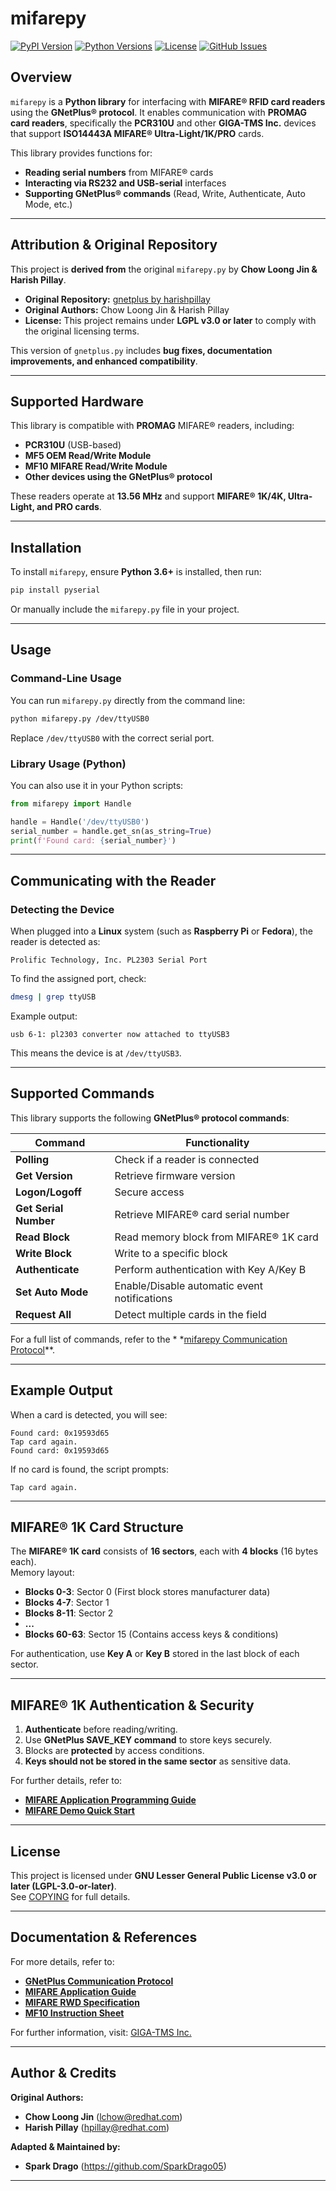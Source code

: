 # **mifarepy**

[![PyPI Version](https://img.shields.io/pypi/v/mifarepy.svg)](https://pypi.org/project/mifarepy/)
[![Python Versions](https://img.shields.io/pypi/pyversions/mifarepy.svg)](https://pypi.org/project/mifarepy/)
[![License](https://img.shields.io/badge/License-LGPL%20v3-blue.svg)](LICENSE)
[![GitHub Issues](https://img.shields.io/github/issues/SparkDrago05/mifarepy)](https://github.com/SparkDrago05/mifarepy/issues)
<!-- [![Build Status](https://github.com/SparkDrago05/mifarepy/actions/workflows/build.yml/badge.svg)](https://github.com/SparkDrago05/mifarepy/actions) -->
<!-- [![Downloads](https://static.pepy.tech/badge/mifarepy)](https://pepy.tech/project/mifarepy) -->

## **Overview**

`mifarepy` is a **Python library** for interfacing with **MIFARE® RFID card readers** using the **GNetPlus® protocol**.
It enables communication with **PROMAG card readers**, specifically the **PCR310U** and other **GIGA-TMS Inc.** devices
that support **ISO14443A MIFARE® Ultra-Light/1K/PRO** cards.

This library provides functions for:

- **Reading serial numbers** from MIFARE® cards
- **Interacting via RS232 and USB-serial** interfaces
- **Supporting GNetPlus® commands** (Read, Write, Authenticate, Auto Mode, etc.)

---

## **Attribution & Original Repository**

This project is **derived from** the original `mifarepy.py` by **Chow Loong Jin & Harish Pillay**.

- **Original Repository:** [gnetplus by harishpillay](https://github.com/harishpillay/gnetplus)
- **Original Authors:** Chow Loong Jin & Harish Pillay
- **License:** This project remains under **LGPL v3.0 or later** to comply with the original licensing terms.

This version of `gnetplus.py` includes **bug fixes, documentation improvements, and enhanced compatibility**.

---

## **Supported Hardware**

This library is compatible with **PROMAG** MIFARE® readers, including:

- **PCR310U** (USB-based)
- **MF5 OEM Read/Write Module**
- **MF10 MIFARE Read/Write Module**
- **Other devices using the GNetPlus® protocol**

These readers operate at **13.56 MHz** and support **MIFARE® 1K/4K, Ultra-Light, and PRO cards**.

---

## **Installation**

To install `mifarepy`, ensure **Python 3.6+** is installed, then run:

```sh
pip install pyserial
```

Or manually include the `mifarepy.py` file in your project.

---

## **Usage**

### **Command-Line Usage**

You can run `mifarepy.py` directly from the command line:

```sh
python mifarepy.py /dev/ttyUSB0
```

Replace `/dev/ttyUSB0` with the correct serial port.

### **Library Usage (Python)**

You can also use it in your Python scripts:

```python
from mifarepy import Handle

handle = Handle('/dev/ttyUSB0')
serial_number = handle.get_sn(as_string=True)
print(f'Found card: {serial_number}')
```

---

## **Communicating with the Reader**

### **Detecting the Device**

When plugged into a **Linux** system (such as **Raspberry Pi** or **Fedora**), the reader is detected as:

```
Prolific Technology, Inc. PL2303 Serial Port
```

To find the assigned port, check:

```sh
dmesg | grep ttyUSB
```

Example output:

```
usb 6-1: pl2303 converter now attached to ttyUSB3
```

This means the device is at `/dev/ttyUSB3`.

---

## **Supported Commands**

This library supports the following **GNetPlus® protocol commands**:

| Command               | Functionality                                |
|-----------------------|----------------------------------------------|
| **Polling**           | Check if a reader is connected               |
| **Get Version**       | Retrieve firmware version                    |
| **Logon/Logoff**      | Secure access                                |
| **Get Serial Number** | Retrieve MIFARE® card serial number          |
| **Read Block**        | Read memory block from MIFARE® 1K card       |
| **Write Block**       | Write to a specific block                    |
| **Authenticate**      | Perform authentication with Key A/Key B      |
| **Set Auto Mode**     | Enable/Disable automatic event notifications |
| **Request All**       | Detect multiple cards in the field           |

For a full list of commands, refer to the *
*[mifarepy Communication Protocol](./TM970013_GNetPlusCommunicationProtocol_REV_D.pdf)**.

---

## **Example Output**

When a card is detected, you will see:

```
Found card: 0x19593d65
Tap card again.
Found card: 0x19593d65
```

If no card is found, the script prompts:

```
Tap card again.
```

---

## **MIFARE® 1K Card Structure**

The **MIFARE® 1K card** consists of **16 sectors**, each with **4 blocks** (16 bytes each).  
Memory layout:

- **Blocks 0-3**: Sector 0 (First block stores manufacturer data)
- **Blocks 4-7**: Sector 1
- **Blocks 8-11**: Sector 2
- **...**
- **Blocks 60-63**: Sector 15 (Contains access keys & conditions)

For authentication, use **Key A** or **Key B** stored in the last block of each sector.

---

## **MIFARE® 1K Authentication & Security**

1. **Authenticate** before reading/writing.
2. Use **GNetPlus SAVE_KEY command** to store keys securely.
3. Blocks are **protected** by access conditions.
4. **Keys should not be stored in the same sector** as sensitive data.

For further details, refer to:

- **[MIFARE Application Programming Guide](./TM970014_MifareAppliactionProgrammingGuide_REV_H.pdf)**
- **[MIFARE Demo Quick Start](./TM970018_Mifare%20Demo%20Quick%20Start.pdf)**

---

## **License**

This project is licensed under **GNU Lesser General Public License v3.0 or later (LGPL-3.0-or-later)**.  
See [COPYING](./COPYING) for full details.

---

## **Documentation & References**

For more details, refer to:

- **[GNetPlus Communication Protocol](./TM970013_GNetPlusCommunicationProtocol_REV_D.pdf)**
- **[MIFARE Application Guide](./TM970014_MifareAppliactionProgrammingGuide_REV_H.pdf)**
- **[MIFARE RWD Specification](./TM970023_RWD_SPEC.pdf)**
- **[MF10 Instruction Sheet](./TM951179_MF10_Instruction.pdf)**

For further information, visit: [GIGA-TMS Inc.](http://www.gigatms.com.tw)

---

## **Author & Credits**

**Original Authors:**

- **Chow Loong Jin** (<lchow@redhat.com>)
- **Harish Pillay** (<hpillay@redhat.com>)

**Adapted & Maintained by:**

- **Spark Drago** (<https://github.com/SparkDrago05>)

---

